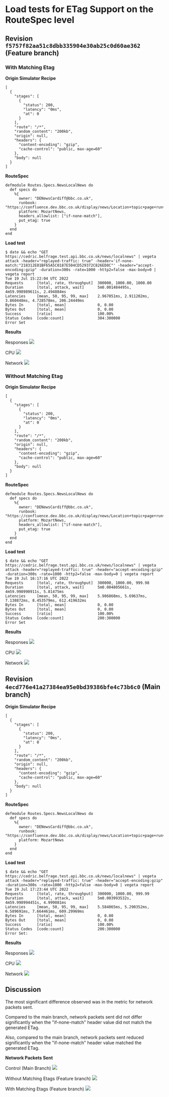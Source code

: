 # Load tests for ETag Support on the RouteSpec level

## Revision `f5757f82aa51c8dbb335904e30ab25c0d60ae362` (Feature branch)

### With Matching Etag

**Origin Simulator Recipe**
```
[
  {
    "stages": [
      {
        "status": 200,
        "latency": "0ms",
        "at": 0
      }
    ],
    "route": "/*",
    "random_content": "200kb",
    "origin": null,
    "headers": {
      "content-encoding": "gzip",
      "cache-control": "public, max-age=60"
    },
    "body": null
  }
]
```

**RouteSpec**
```
defmodule Routes.Specs.NewsLocalNews do
  def specs do
    %{
      owner: "DENewsCardiff@bbc.co.uk",
      runbook: "https://confluence.dev.bbc.co.uk/display/news/Location+topic+page+run+book",
      platform: MozartNews,
      headers_allowlist: ["if-none-match"],
      put_etag: true
    }
  end
end
```

**Load test**
```
$ date && echo "GET https://cedric.belfrage.test.api.bbc.co.uk/news/localnews" | vegeta attack -header="replayed-traffic: true" -header='if-none-match:"218312E01BF65A5C0187E504CD529372C826ED8C"' -header="accept-encoding:gzip" -duration=300s -rate=1000 -http2=false -max-body=0 | vegeta report
Tue 19 Jul 15:22:04 UTC 2022
Requests      [total, rate, throughput]  300000, 1000.00, 1000.00
Duration      [total, attack, wait]      5m0.001484495s, 4m59.998989611s, 2.494884ms
Latencies     [mean, 50, 95, 99, max]    2.967051ms, 2.911202ms, 3.860448ms, 4.728578ms, 206.24449ms
Bytes In      [total, mean]              0, 0.00
Bytes Out     [total, mean]              0, 0.00
Success       [ratio]                    100.00%
Status Codes  [code:count]               304:300000
Error Set
```

**Results**

Responses
![](img/etags/with_matching_etags_responses.png)

CPU
![](img/etags/with_matching_etags_cpu.png)

Network
![](img/etags/with_matching_etags_network.png)


### Without Matching Etag

**Origin Simulator Recipe**
```
[
  {
    "stages": [
      {
        "status": 200,
        "latency": "0ms",
        "at": 0
      }
    ],
    "route": "/*",
    "random_content": "200kb",
    "origin": null,
    "headers": {
      "content-encoding": "gzip",
      "cache-control": "public, max-age=60"
    },
    "body": null
  }
]
```

**RouteSpec**
```
defmodule Routes.Specs.NewsLocalNews do
  def specs do
    %{
      owner: "DENewsCardiff@bbc.co.uk",
      runbook: "https://confluence.dev.bbc.co.uk/display/news/Location+topic+page+run+book",
      platform: MozartNews,
      headers_allowlist: ["if-none-match"],
      put_etag: true
    }
  end
end
```

**Load test**
```
$ date && echo "GET https://cedric.belfrage.test.api.bbc.co.uk/news/localnews" | vegeta attack -header="replayed-traffic: true" -header="accept-encoding:gzip" -duration=300s -rate=1000 -http2=false -max-body=0 | vegeta report
Tue 19 Jul 16:17:16 UTC 2022
Requests      [total, rate, throughput]  300000, 1000.00, 999.98
Duration      [total, attack, wait]      5m0.004805661s, 4m59.998990911s, 5.81475ms
Latencies     [mean, 50, 95, 99, max]    5.906868ms, 5.69637ms, 7.138872ms, 8.453579ms, 612.419632ms
Bytes In      [total, mean]              0, 0.00
Bytes Out     [total, mean]              0, 0.00
Success       [ratio]                    100.00%
Status Codes  [code:count]               200:300000
Error Set

```

**Results**

Responses
![](img/etags/with_matching_etags_responses.png)

CPU
![](img/etags/with_matching_etags_cpu.png)

Network
![](img/etags/with_matching_etags_network.png)

## Revision `4ecd776e41a27384ea95e0bd39386bfe4c73b6c0` (Main branch)


**Origin Simulator Recipe**
```
[
  {
    "stages": [
      {
        "status": 200,
        "latency": "0ms",
        "at": 0
      }
    ],
    "route": "/*",
    "random_content": "200kb",
    "origin": null,
    "headers": {
      "content-encoding": "gzip",
      "cache-control": "public, max-age=60"
    },
    "body": null
  }
]
```

**RouteSpec**
```
defmodule Routes.Specs.NewsLocalNews do
  def specs do
    %{
      owner: "DENewsCardiff@bbc.co.uk",
      runbook: "https://confluence.dev.bbc.co.uk/display/news/Location+topic+page+run+book",
      platform: MozartNews
    }
  end
end
```

**Load test**
```
$ date && echo "GET https://cedric.belfrage.test.api.bbc.co.uk/news/localnews" | vegeta attack -header="replayed-traffic: true" -header="accept-encoding:gzip" -duration=300s -rate=1000 -http2=false -max-body=0 | vegeta report
Tue 19 Jul 17:23:44 UTC 2022
Requests      [total, rate, throughput]  300000, 1000.00, 999.99
Duration      [total, attack, wait]      5m0.003993532s, 4m59.998994451s, 4.999081ms
Latencies     [mean, 50, 95, 99, max]    5.584065ms, 5.290352ms, 6.589691ms, 7.664461ms, 609.29969ms
Bytes In      [total, mean]              0, 0.00
Bytes Out     [total, mean]              0, 0.00
Success       [ratio]                    100.00%
Status Codes  [code:count]               200:300000
Error Set:
```

**Results**

Responses
![](img/etags/control_etags_responses.png)

CPU
![](img/etags/control_etags_cpu.png)

Network
![](img/etags/control_etags_network.png)

## Discussion

The most significant difference observed was in the metric for network packets sent.

Compared to the main branch, network packets sent did not differ significantly when the "if-none-match" header value did not match the generated ETag.

Also, compared to the main branch, network packets sent reduced significantly when the "if-none-match" header value matched the generated ETag.

**Network Packets Sent**

Control (Main Branch)
![](img/etags/control_etags_network.png)

Without Matching Etags (Feature branch)
![](img/etags/without_matching_etags_network.png)

With Matching Etags (Feature branch)
![](img/etags/with_matching_etags_network.png)
